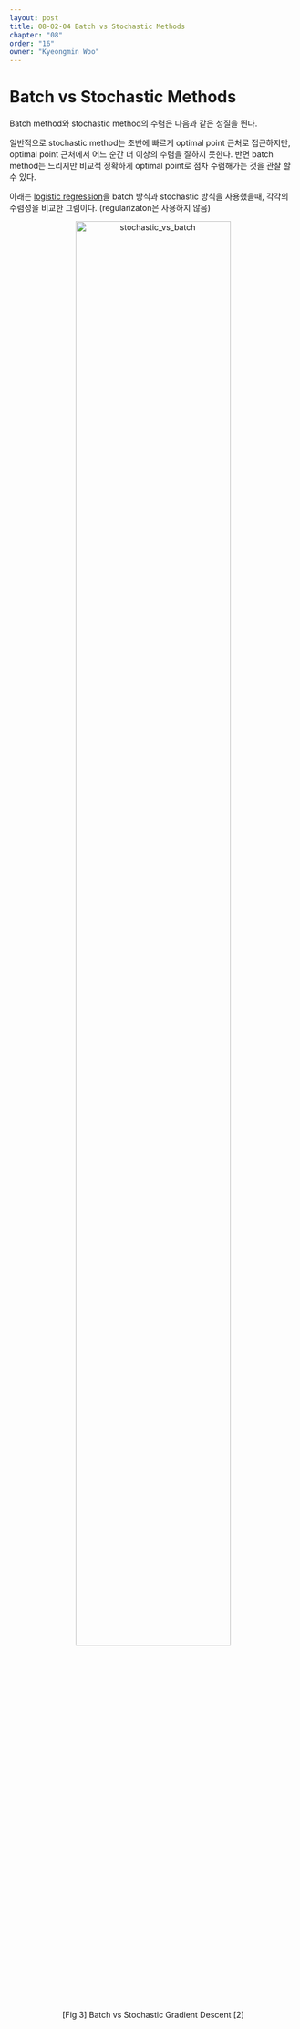 ```yaml
---
layout: post
title: 08-02-04 Batch vs Stochastic Methods
chapter: "08"
order: "16"
owner: "Kyeongmin Woo"
---
```


# Batch vs Stochastic Methods

Batch method와 stochastic method의 수렴은 다음과 같은 성질을 띈다. 

일반적으로 stochastic method는 초반에 빠르게 optimal point 근처로 접근하지만, optimal point 근처에서 어느 순간 더 이상의 수렴을 잘하지 못한다. 반면 batch method는 느리지만 비교적 정확하게 optimal point로 점차 수렴해가는 것을 관찰 할 수 있다.

아래는 [logistic regression](https://en.wikipedia.org/wiki/Logistic_regression)을 batch 방식과 stochastic 방식을 사용했을때, 각각의 수렴성을 비교한 그림이다. (regularizaton은 사용하지 않음)

<figure class="image" style="align: center;">
<p align="center">
  <img src="https://wikidocs.net/images/page/18973/stochastic_vs_batch.PNG" alt="stochastic_vs_batch" width="80%" height="80%">
</p>
  <figcaption style="text-align: center;">[Fig 3] Batch vs Stochastic Gradient Descent [2]</figcaption>
</figure>
